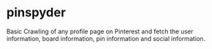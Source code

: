 pinspyder
==============

Basic Crawling of any profile page on Pinterest and fetch the user information, board information, pin information and social information.

